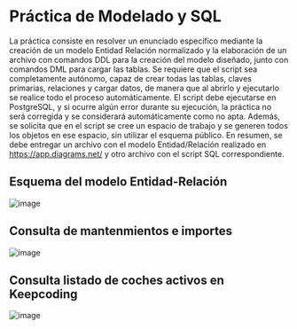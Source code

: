 # Práctica de Modelado y SQL

La práctica consiste en resolver un enunciado específico mediante la creación de un modelo Entidad Relación normalizado y la elaboración de un archivo con comandos DDL para la creación del modelo diseñado, junto con comandos DML para cargar las tablas. Se requiere que el script sea completamente autónomo, capaz de crear todas las tablas, claves primarias, relaciones y cargar datos, de manera que al abrirlo y ejecutarlo se realice todo el proceso automáticamente. El script debe ejecutarse en PostgreSQL, y si ocurre algún error durante su ejecución, la práctica no será corregida y se considerará automáticamente como no apta. Además, se solicita que en el script se cree un espacio de trabajo y se generen todos los objetos en ese espacio, sin utilizar el esquema público. En resumen, se debe entregar un archivo con el modelo Entidad/Relación realizado en https://app.diagrams.net/ y otro archivo con el script SQL correspondiente.

## Esquema del modelo Entidad-Relación

![image](https://github.com/pardo2410/Flota_keepcodingSQL/assets/10873597/d828a2c6-f2ca-4486-b9e8-e11bceb84267)

## Consulta de mantenmientos e importes
![image](https://github.com/pardo2410/Flota_keepcodingSQL/assets/10873597/e5708617-16eb-4196-98de-401744f11156)

## Consulta listado de coches activos en Keepcoding

![image](https://github.com/pardo2410/Flota_keepcodingSQL/assets/10873597/a47f347b-c6be-4a38-8feb-ce1e9262f0f0)
